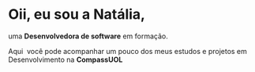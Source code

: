 # Oii, eu sou a Natália,
uma **Desenvolvedora de software** em formação.

Aqui  você pode acompanhar um pouco dos meus estudos e projetos em Desenvolvimento na **CompassUOL**
